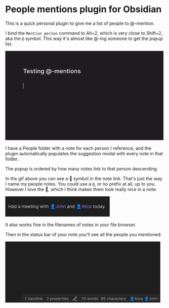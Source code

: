 # People mentions plugin for Obsidian

This is a quick personal plugin to give me a list of people to @-mention.

I bind the `Mention person` command to Alt+2, which is very close to Shift+2, aka the `@` symbol. This way it's almost like @-ing someone to get the popup list. 

<img src="./docs/demo.gif" style="width: 500px">

I have a People folder with a note for each person I reference, and the plugin automatically populates the suggestion modal with every note in that folder.

The popup is ordered by how many notes link to that person descending.

In the gif above you can see a 👤 symbol in the note link. That's just the way I name my people notes. You could use a `@`, or no prefix at all, up to you. 
However I love the 👤, which I think makes them look really nice in a note:

<img src="./docs/note-example.png" style="width: 330px">

It also works fine in the filenames of notes in your file browser.

Then in the status bar of your note you'll see all the people you mentioned:

<img src="./docs/status-bar.png" style="width: 490px">

